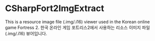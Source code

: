 # CSharpFort2ImgExtract
This is a resource image file (.img/.i16) viewer used in the Korean online game Fortress 2.
한국 온라인 게임 포트리스2에서 사용하는 리소스 이미지 파일(.img/.i16) 뷰어입니다.
